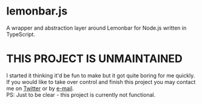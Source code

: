 # lemonbar.js
A wrapper and abstraction layer around Lemonbar for Node.js written in TypeScript.

# **THIS PROJECT IS UNMAINTAINED**
I started it thinking it'd be fun to make but it got quite boring for me quickly. If you would like to take over control and finish this project you may contact me on [Twitter](https://twitter.com/ronthecookie) or by [e-mail](mailto:ronthecookie0101@gmail.com).
<br>PS: Just to be clear - this project is currently not functional.